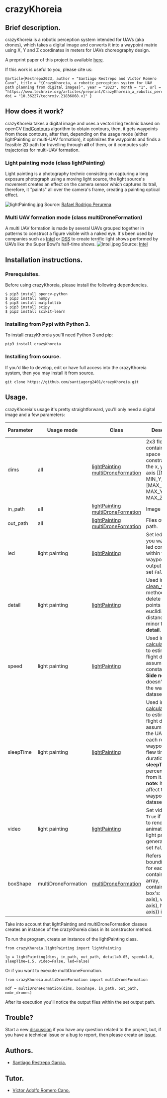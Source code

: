 # crazyKhoreia
## Brief description.
crazyKhoreia is a robotic perception system intended for UAVs (aka drones), which takes a digital image and converts it into a waypoint matrix using X, Y and Z coordinates in meters for UAVs choreography design.

A preprint paper of this project is available [here](https://www.techrxiv.org/articles/preprint/CrazyKhoreia_a_robotic_perception_system_for_UAV_path_planning_from_digital_images/21836868/1).

If this work is useful to you, please cite us:
```
@article{Restrepo2023, author = "Santiago Restrepo and Victor Romero Cano", title = "{CrazyKhoreia, a robotic perception system for UAV path planning from digital images}", year = "2023", month = "1", url = "https://www.techrxiv.org/articles/preprint/CrazyKhoreia_a_robotic_perception_system_for_UAV_path_planning_from_digital_images/21836868", doi = "10.36227/techrxiv.21836868.v1" } 
```
## How does it work?
crazyKhoreia takes a digital image and uses a vectorizing technic based on openCV [findContours](https://docs.opencv.org/3.4/d3/dc0/group__imgproc__shape.html#ga17ed9f5d79ae97bd4c7cf18403e1689a) algorithm to obtain contours, then, it gets waypoints from those contours, after that, depending on the usage mode (either lightPainting or multi-UAV formation), it optimizes the waypoints and finds a feasible 2D path for travelling through **all** of them, or it computes safe trajectories for multi-UAV formation.


### Light painting mode (class lightPainting)
Light painting is a photography technic consisting on capturing a long exposure photograph using a moving light source, the light source's movement creates an effect on the camera sensor which captures its trail, therefore, it "paints" all over the camera's frame, creating a painting optical effect.

![lightPainting.jpg](images/lightPainting.jpg) Source: [Rafael Rodrigo Perurena](https://www.flickr.com/photos/rafoto/2653254686)
### Multi UAV formation mode (class multiDroneFormation)
A multi UAV formation is made by several UAVs grouped together in patterns to construct a figure visible with a naked eye. It's been used by companies such as [Intel](https://www.intel.com/content/www/us/en/technology-innovation/intel-drone-light-shows.html) or [DSS](https://droneshowsoftware.com) to create terrific light shows performed by UAVs like the Super Bowl's half-time shows.
![Intel.jpeg](images/Intel.jpeg) Source: [Intel](https://twitter.com/intel/status/828430024411713536)

## Installation instructions.
### Prerequisites.
Before using crazyKhoreia, please install the following dependencies.
```console
$ pip3 install opencv-python
$ pip3 install numpy
$ pip3 install matplotlib
$ pip3 install scipy
$ pip3 install scikit-learn
```

### Installing from Pypi with Python 3.
To install crazyKhoreia you'll need Python 3 and pip:
```console
pip3 install crazyKhoreia
```
### Installing from source.
If you'd like to develop, edit or have full access into the crazyKhoreia system, then you may install it from source.
```console
git clone https://github.com/santiagorg2401/crazyKhoreia.git
```
## Usage.
crazyKhoreia's usage it's pretty straightforward, you'll only need a digital image and a few parameters:

| Parameter | Usage mode | Class | Description | Data type |
| --- | --- | --- | --- | --- |
| dims | all | [lightPainting](https://github.com/santiagorg2401/crazyKhoreia/blob/master/src/crazyKhoreia/lightPainting.py) [multiDroneFormation](https://github.com/santiagorg2401/crazyKhoreia/blob/master/src/crazyKhoreia/multiDroneFormation.py) | 2x3 float array containing flight space constraints in the x, y, and z axis [[MIN_X, MIN_Y, MIN_Z],[MAX_X, MAX_Y, MAX_Z]] | array
| in_path | all | [lightPainting](https://github.com/santiagorg2401/crazyKhoreia/blob/master/src/crazyKhoreia/lightPainting.py) [multiDroneFormation](https://github.com/santiagorg2401/crazyKhoreia/blob/master/src/crazyKhoreia/multiDroneFormation.py)| Image file path. | str
|out_path| all| [lightPainting](https://github.com/santiagorg2401/crazyKhoreia/blob/master/src/crazyKhoreia/lightPainting.py) [multiDroneFormation](https://github.com/santiagorg2401/crazyKhoreia/blob/master/src/crazyKhoreia/multiDroneFormation.py)| Files output path. | str
| led | light painting | [lightPainting](https://github.com/santiagorg2401/crazyKhoreia/blob/master/src/crazyKhoreia/lightPainting.py) | Set led to ```True``` if you want to add led control within the waypoints output file, else, set ```False```. | bool
| detail | light painting | [lightPainting](https://github.com/santiagorg2401/crazyKhoreia/blob/master/src/crazyKhoreia/lightPainting.py) | Used in [clean_waypoints](https://github.com/santiagorg2401/crazyKhoreia/blob/9bada2480789167e003016494ea361c302cc203b/src/crazyKhoreia/lightPainting.py#L31) method to delete the points that their euclidian distance is minor than **detail**. | float
| speed | light painting | [lightPainting](https://github.com/santiagorg2401/crazyKhoreia/blob/master/src/crazyKhoreia/lightPainting.py) | Used in [calculate_stats](https://github.com/santiagorg2401/crazyKhoreia/blob/9bada2480789167e003016494ea361c302cc203b/src/crazyKhoreia/lightPainting.py#L48) to estimate flight duration, assuming constant speed. **Side note:** It doesn't affect the waypoints dataset. | float
|sleepTime | light painting | [lightPainting](https://github.com/santiagorg2401/crazyKhoreia/blob/master/src/crazyKhoreia/lightPainting.py) | Used in [calculate_stats](https://github.com/santiagorg2401/crazyKhoreia/blob/9bada2480789167e003016494ea361c302cc203b/src/crazyKhoreia/lightPainting.py#L48) to estimate flight duration, assuming that the UAV stops at each reached waypoint for the flew time duration plus a **sleepTime** percentage from it. **Side note:** It doesn't affect the waypoints dataset. | float
|video | light painting | [lightPainting](https://github.com/santiagorg2401/crazyKhoreia/blob/master/src/crazyKhoreia/lightPainting.py) | Set video to ```True``` if you want to render an animation of the light painting generation, else set ```False```. | bool
| boxShape | multiDroneFormation | [multiDroneFormation](https://github.com/santiagorg2401/crazyKhoreia/blob/master/src/crazyKhoreia/multiDroneFormation.py) | Refers to the bounding box for each UAV, contains an 1x3 array, containing the box's: (length (X axis), wide (Y axis), height (Z axis)) in meters. | array

Take into account that lightPainting and multiDroneFormation classes creates an instance of the crazyKhoreia class in its constructor method.

To run the program, create an instance of the lightPainting class.
```console
from crazyKhoreia.lightPainting import lightPainting

lp = lightPainting(dims, in_path, out_path, detail=0.05, speed=1.0, sleepTime=1.5, video=False, led=False)
```

Or if you want to execute multiDroneFormation.
```console
from crazyKhoreia.multiDroneFormation import multiDroneFormation

mdf = multiDroneFormation(dims, boxShape, in_path, out_path, nmbr_drones)
```
After its execution you'll notice the output files within the set output path.

## Trouble?
Start a new [discussion](https://github.com/santiagorg2401/crazyKhoreia/discussions) if you have any question related to the project, but, if you have a technical issue or a bug to report, then please create an [issue](https://github.com/santiagorg2401/crazyKhoreia/issues).

## Authors.
- [Santiago Restrepo García.](https://github.com/santiagorg2401)

## Tutor.
- [Víctor Adolfo Romero Cano.](https://github.com/vromerocano)
